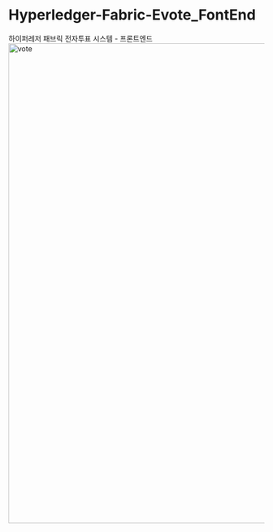 # Hyperledger-Fabric-Evote_FontEnd
하이퍼레저 패브릭 전자투표 시스템 - 프론트엔드  
<img width="944" alt="vote" src="https://user-images.githubusercontent.com/52205425/120782215-c0fade80-c564-11eb-8881-cf430bf8dfd0.png">
